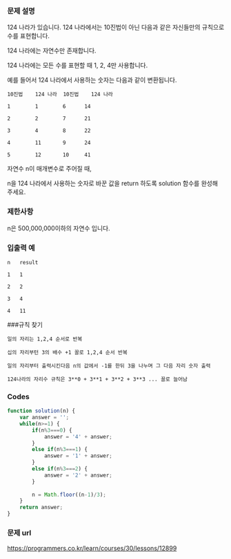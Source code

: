 ### 문제 설명

124 나라가 있습니다. 124 나라에서는 10진법이 아닌 다음과 같은 자신들만의 규칙으로 수를 표현합니다.

124 나라에는 자연수만 존재합니다.

124 나라에는 모든 수를 표현할 때 1, 2, 4만 사용합니다.

예를 들어서 124 나라에서 사용하는 숫자는 다음과 같이 변환됩니다.

```
10진법	124 나라	10진법	124 나라

1	     1	      6	     14

2	     2	      7	     21

3	     4	      8	     22

4	     11	      9	     24

5	     12       10     41
```
자연수 n이 매개변수로 주어질 때, 

n을 124 나라에서 사용하는 숫자로 바꾼 값을 return 하도록 solution 함수를 완성해 주세요.


### 제한사항

n은 500,000,000이하의 자연수 입니다.


### 입출력 예

```
n	result

1	1

2	2

3	4

4	11

```


###규칙 찾기

```
일의 자리는 1,2,4 순서로 반복

십의 자리부턴 3의 배수 +1 꼴로 1,2,4 순서 반복

일의 자리부터 출력시킨다음 n의 값에서 -1를 한뒤 3을 나누며 그 다음 자리 숫자 출력

124나라의 자리수 규칙은 3**0 + 3**1 + 3**2 + 3**3 ... 꼴로 늘어남
```


### Codes

```js
function solution(n) {
    var answer = '';
    while(n>=1) {
        if(n%3===0) {
            answer = '4' + answer;
        }
        else if(n%3===1) {
            answer = '1' + answer;
        }
        else if(n%3===2) {
            answer = '2' + answer;
        }
        
        n = Math.floor((n-1)/3);
    }
    return answer;
}
```


### 문제 url

https://programmers.co.kr/learn/courses/30/lessons/12899
